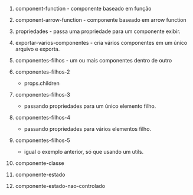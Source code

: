 1. component-function - componente baseado em função
1. component-arrow-function - componente baseado em arrow function
1. propriedades - passa uma propriedade para um componente exibir.
1. exportar-varios-componentes - cria vários componentes em um único arquivo e exporta.



1. componentes-filhos - um ou mais componentes dentro de outro



1. componentes-filhos-2
    - props.children
1. componentes-filhos-3
    - passando propriedades para um único elemento filho.
1. componentes-filhos-4
    - passando propriedades para vários elementos filho.
1. componentes-filhos-5
    - igual o exemplo anterior, só que usando um utils.
1. componente-classe
1. componente-estado
1. componente-estado-nao-controlado

